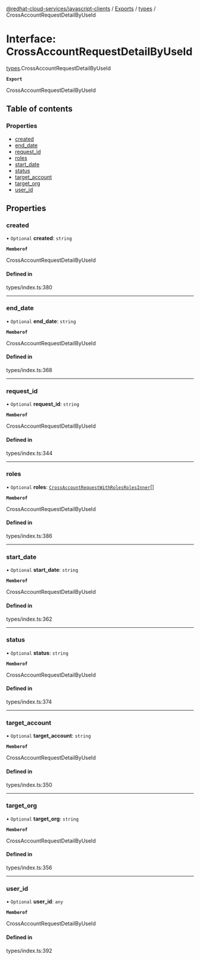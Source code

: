 [@redhat-cloud-services/javascript-clients](../README.md) / [Exports](../modules.md) / [types](../modules/types.md) / CrossAccountRequestDetailByUseId

# Interface: CrossAccountRequestDetailByUseId

[types](../modules/types.md).CrossAccountRequestDetailByUseId

**`Export`**

CrossAccountRequestDetailByUseId

## Table of contents

### Properties

- [created](types.CrossAccountRequestDetailByUseId.md#created)
- [end\_date](types.CrossAccountRequestDetailByUseId.md#end_date)
- [request\_id](types.CrossAccountRequestDetailByUseId.md#request_id)
- [roles](types.CrossAccountRequestDetailByUseId.md#roles)
- [start\_date](types.CrossAccountRequestDetailByUseId.md#start_date)
- [status](types.CrossAccountRequestDetailByUseId.md#status)
- [target\_account](types.CrossAccountRequestDetailByUseId.md#target_account)
- [target\_org](types.CrossAccountRequestDetailByUseId.md#target_org)
- [user\_id](types.CrossAccountRequestDetailByUseId.md#user_id)

## Properties

### created

• `Optional` **created**: `string`

**`Memberof`**

CrossAccountRequestDetailByUseId

#### Defined in

types/index.ts:380

___

### end\_date

• `Optional` **end\_date**: `string`

**`Memberof`**

CrossAccountRequestDetailByUseId

#### Defined in

types/index.ts:368

___

### request\_id

• `Optional` **request\_id**: `string`

**`Memberof`**

CrossAccountRequestDetailByUseId

#### Defined in

types/index.ts:344

___

### roles

• `Optional` **roles**: [`CrossAccountRequestWithRolesRolesInner`](types.CrossAccountRequestWithRolesRolesInner.md)[]

**`Memberof`**

CrossAccountRequestDetailByUseId

#### Defined in

types/index.ts:386

___

### start\_date

• `Optional` **start\_date**: `string`

**`Memberof`**

CrossAccountRequestDetailByUseId

#### Defined in

types/index.ts:362

___

### status

• `Optional` **status**: `string`

**`Memberof`**

CrossAccountRequestDetailByUseId

#### Defined in

types/index.ts:374

___

### target\_account

• `Optional` **target\_account**: `string`

**`Memberof`**

CrossAccountRequestDetailByUseId

#### Defined in

types/index.ts:350

___

### target\_org

• `Optional` **target\_org**: `string`

**`Memberof`**

CrossAccountRequestDetailByUseId

#### Defined in

types/index.ts:356

___

### user\_id

• `Optional` **user\_id**: `any`

**`Memberof`**

CrossAccountRequestDetailByUseId

#### Defined in

types/index.ts:392
